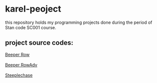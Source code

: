 # karel-peoject
this repository holds my programming projects done during the period of Stan code SC001 course.
## project source codes:
[Beeper Row](SC001_lecture02/BeeperRow.py)\
   \
[Beeper RowAdv](link)\
  \
[Steeplechase](link)
